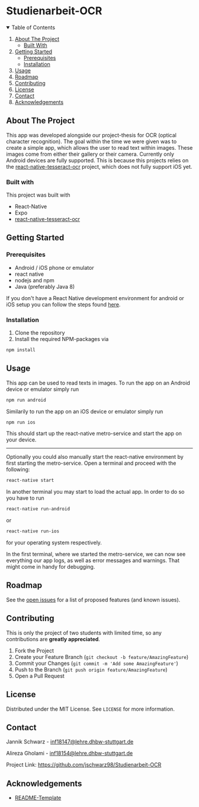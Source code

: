 # Studienarbeit-OCR

<!-- TABLE OF CONTENTS -->
<details open="open">
  <summary>Table of Contents</summary>
  <ol>
    <li>
      <a href="#about-the-project">About The Project</a>
      <ul>
        <li><a href="#built-with">Built With</a></li>
      </ul>
    </li>
    <li>
      <a href="#getting-started">Getting Started</a>
      <ul>
        <li><a href="#prerequisites">Prerequisites</a></li>
        <li><a href="#installation">Installation</a></li>
      </ul>
    </li>
    <li><a href="#usage">Usage</a></li>
    <li><a href="#roadmap">Roadmap</a></li>
    <li><a href="#contributing">Contributing</a></li>
    <li><a href="#license">License</a></li>
    <li><a href="#contact">Contact</a></li>
    <li><a href="#acknowledgements">Acknowledgements</a></li>
  </ol>
</details>

## About The Project

This app was developed alongside our project-thesis for OCR (optical character recognition). The goal within the time we were given was to create a simple app, which allows the user to read text within images. These images come from either their gallery or their camera. Currently only Android devices are fully supported. This is because this projects relies on the [react-native-tesseract-ocr](https://github.com/jonathanpalma/react-native-tesseract-ocr) project, which does not fully support iOS yet. 

### Built with

This project was built with

- React-Native
- Expo
- [react-native-tesseract-ocr](https://github.com/jonathanpalma/react-native-tesseract-ocr)

## Getting Started

### Prerequisites

- Android / iOS phone or emulator
- react native
- nodejs and npm
- Java (preferably Java 8)

If you don't have a React Native development environment for android or iOS setup you can follow the steps found [here](https://reactnative.dev/docs/environment-setup).

### Installation

1. Clone the repository
2. Install the required NPM-packages via


```sh
npm install
```

## Usage

This app can be used to read texts in images.
To run the app on an Android device or emulator simply run

```sh
npm run android
```

Similarily to run the app on an iOS device or emulator simply run

```sh
npm run ios
```

This should start up the react-native metro-service and start the app on your device.

---

Optionally you could also manually start the react-native environment by first starting the metro-service.
Open a terminal and proceed with the following:

```sh
react-native start
```

In another terminal you may start to load the actual app.
In order to do so you have to run

```sh
react-native run-android
```

or

```sh
react-native run-ios
```

for your operating system respectively.

In the first terminal, where we started the metro-service, we can now see everything our app logs, as well as error messages and warnings. That might come in handy for debugging.

## Roadmap

See the [open issues](https://github.com/othneildrew/Best-README-Template/issues) for a list of proposed features (and known issues).

## Contributing

This is only the project of two students with limited time, so any contributions are **greatly appreciated**.

1. Fork the Project
2. Create your Feature Branch (`git checkout -b feature/AmazingFeature`)
3. Commit your Changes (`git commit -m 'Add some AmazingFeature'`)
4. Push to the Branch (`git push origin feature/AmazingFeature`)
5. Open a Pull Request

## License

Distributed under the MIT License. See `LICENSE` for more information.

## Contact

Jannik Schwarz - inf18147@lehre.dhbw-stuttgart.de

Alireza Gholami - inf18154@lehre.dhbw-stuttgart.de

Project Link: https://github.com/jschwarz98/Studienarbeit-OCR

## Acknowledgements

- [README-Template](https://github.com/othneildrew/Best-README-Template/blob/master/README.md)
